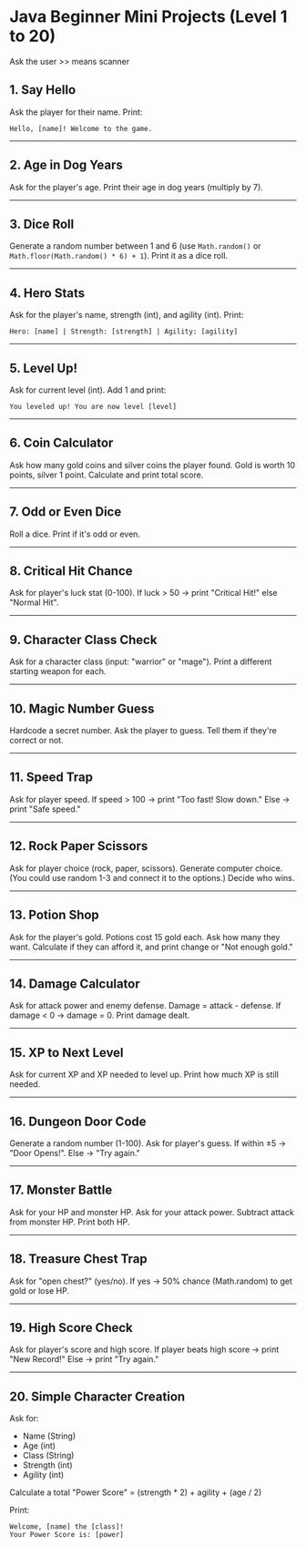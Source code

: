 
# Java Beginner Mini Projects (Level 1 to 20)

Ask the user >> means scanner

## 1. Say Hello
Ask the player for their name. Print:
```
Hello, [name]! Welcome to the game.
```

---

## 2. Age in Dog Years
Ask for the player's age. Print their age in dog years (multiply by 7).

---

## 3. Dice Roll
Generate a random number between 1 and 6 (use `Math.random()` or `Math.floor(Math.random() * 6) + 1`). Print it as a dice roll.

---

## 4. Hero Stats
Ask for the player's name, strength (int), and agility (int). Print:
```
Hero: [name] | Strength: [strength] | Agility: [agility]
```

---

## 5. Level Up!
Ask for current level (int). Add 1 and print:
```
You leveled up! You are now level [level]
```

---

## 6. Coin Calculator
Ask how many gold coins and silver coins the player found. Gold is worth 10 points, silver 1 point. Calculate and print total score.

---

## 7. Odd or Even Dice
Roll a dice. Print if it's odd or even.

---

## 8. Critical Hit Chance
Ask for player's luck stat (0-100). If luck > 50 → print "Critical Hit!" else "Normal Hit".

---

## 9. Character Class Check
Ask for a character class (input: "warrior" or "mage"). Print a different starting weapon for each.

---

## 10. Magic Number Guess
Hardcode a secret number. Ask the player to guess. Tell them if they're correct or not.

---

## 11. Speed Trap
Ask for player speed. If speed > 100 → print "Too fast! Slow down." Else → print "Safe speed."

---


## 12. Rock Paper Scissors
Ask for player choice (rock, paper, scissors). Generate computer choice. (You could use random 1-3 and connect it to the options.) Decide who wins.

---

## 13. Potion Shop
Ask for the player's gold. Potions cost 15 gold each. Ask how many they want. Calculate if they can afford it, and print change or "Not enough gold."

---

## 14. Damage Calculator
Ask for attack power and enemy defense. Damage = attack - defense. If damage < 0 → damage = 0. Print damage dealt.

---

## 15. XP to Next Level
Ask for current XP and XP needed to level up. Print how much XP is still needed.

---

## 16. Dungeon Door Code
Generate a random number (1-100). Ask for player's guess. If within ±5 → "Door Opens!". Else → "Try again."

---

## 17. Monster Battle
Ask for your HP and monster HP. Ask for your attack power. Subtract attack from monster HP. Print both HP.

---

## 18. Treasure Chest Trap
Ask for "open chest?" (yes/no). If yes → 50% chance (Math.random) to get gold or lose HP.

---

## 19. High Score Check
Ask for player's score and high score. If player beats high score → print "New Record!" Else → print "Try again."

---

## 20. Simple Character Creation
Ask for:
- Name (String)
- Age (int)
- Class (String)
- Strength (int)
- Agility (int)

Calculate a total "Power Score" = (strength * 2) + agility + (age / 2)

Print:
```
Welcome, [name] the [class]!
Your Power Score is: [power]
```

